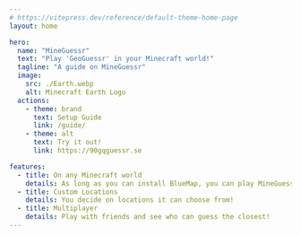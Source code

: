 ```yaml
---
# https://vitepress.dev/reference/default-theme-home-page
layout: home

hero:
  name: "MineGuessr"
  text: "Play 'GeoGuessr' in your Minecraft world!"
  tagline: "A guide on MineGuessr"
  image:
    src: ./Earth.webp
    alt: Minecraft Earth Logo
  actions:
    - theme: brand
      text: Setup Guide
      link: /guide/
    - theme: alt
      text: Try it out!
      link: https://90gqguessr.se

features:
  - title: On any Minecraft world
    details: As long as you can install BlueMap, you can play MineGuessr!
  - title: Custom Locations
    details: You decide on locations it can choose from!
  - title: Multiplayer
    details: Play with friends and see who can guess the closest!
---
```


